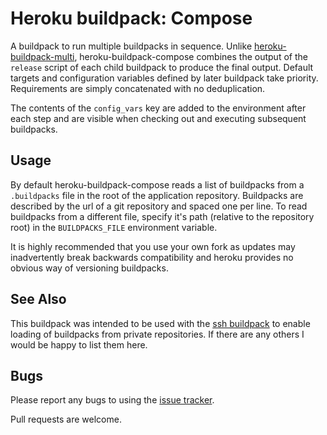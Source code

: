 
Heroku buildpack: Compose
=========================

A buildpack to run multiple buildpacks in sequence.
Unlike [heroku-buildpack-multi](https://github.com/ddollar/heroku-buildpack-multi), heroku-buildpack-compose combines the output of the `release` script of each child buildpack to produce the final output.  Default targets and configuration variables defined by later buildpack take priority.  Requirements are simply concatenated with no deduplication.

The contents of the `config_vars` key are added to the environment after each step and are visible when checking out and executing subsequent buildpacks.


Usage
-----

By default heroku-buildpack-compose reads a list of buildpacks from a `.buildpacks` file in the root of the application repository.  Buildpacks are described by the url of a git repository and spaced one per line.  To read buildpacks from a different file, specify it's path (relative to the repository root) in the `BUILDPACKS_FILE` environment variable.

It is highly recommended that you use your own fork as updates may inadvertently break backwards compatibility and heroku provides no obvious way of versioning buildpacks.


See Also
--------

This buildpack was intended to be used with the [ssh buildpack](https://github.com/bwhmather/heroku-buildpack-ssh/) to enable loading of buildpacks from private repositories.  If there are any others I would be happy to list them here.


Bugs
----

Please report any bugs to using the [issue tracker](https://github.com/bwhmather/heroku-buildpack-compose/issues).

Pull requests are welcome.
